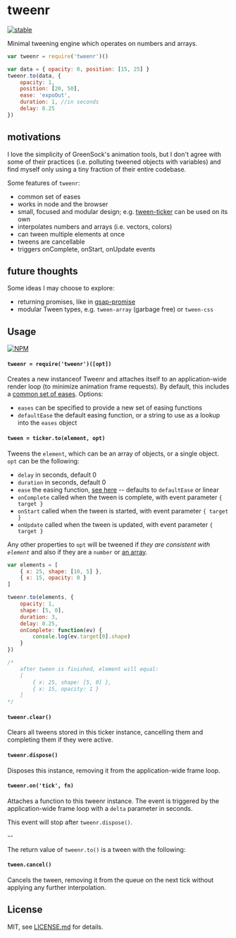 # tweenr

[![stable](http://badges.github.io/stability-badges/dist/stable.svg)](http://github.com/badges/stability-badges)

Minimal tweening engine which operates on numbers and arrays.

```js
var tweenr = require('tweenr')()

var data = { opacity: 0, position: [15, 25] }
tweenr.to(data, { 
    opacity: 1, 
    position: [20, 50], 
    ease: 'expoOut', 
    duration: 1, //in seconds 
    delay: 0.25
})
```

## motivations

I love the simplicity of GreenSock's animation tools, but I don't agree with some of their practices (i.e. polluting tweened objects with variables) and find myself only using a tiny fraction of their entire codebase.

Some features of `tweenr`:

- common set of eases
- works in node and the browser
- small, focused and modular design; e.g. [tween-ticker](https://www.npmjs.org/package/tween-ticker) can be used on its own
- interpolates numbers and arrays (i.e. vectors, colors)
- can tween multiple elements at once
- tweens are cancellable
- triggers onComplete, onStart, onUpdate events

## future thoughts

Some ideas I may choose to explore:

- returning promises, like in [gsap-promise](https://www.npmjs.org/package/gsap-promise)
- modular Tween types, e.g. `tween-array` (garbage free) or `tween-css` 

## Usage

[![NPM](https://nodei.co/npm/tweenr.png)](https://nodei.co/npm/tweenr/)

#### `tweenr = require('tweenr')([opt])`

Creates a new instanceof Tweenr and attaches itself to an application-wide render loop (to minimize animation frame requests). By default, this includes a [common set of eases](https://www.npmjs.org/package/eases). Options:

- `eases` can be specified to provide a new set of easing functions
- `defaultEase` the default easing function, or a string to use as a lookup into the `eases` object

#### `tween = ticker.to(element, opt)`

Tweens the `element`, which can be an array of objects, or a single object. `opt` can be the following:

- `delay` in seconds, default 0
- `duration` in seconds, default 0
- `ease` the easing function, [see here](https://www.npmjs.org/package/eases) -- defaults to `defaultEase` or linear
- `onComplete` called when the tween is complete, with event parameter `{ target }`
- `onStart` called when the tween is started, with event parameter `{ target }`
- `onUpdate` called when the tween is updated, with event parameter `{ target }`

Any other properties to `opt` will be tweened if *they are consistent with `element`* and also if they are a `number` or [an array](https://www.npmjs.org/package/an-array).

```js
var elements = [
    { x: 25, shape: [10, 5] },
    { x: 15, opacity: 0 }
]

tweenr.to(elements, { 
    opacity: 1,
    shape: [5, 0],
    duration: 3,
    delay: 0.25, 
    onComplete: function(ev) {
        console.log(ev.target[0].shape)
    }
})

/*
    after tween is finished, element will equal:
    [
        { x: 25, shape: [5, 0] },
        { x: 15, opacity: 1 }
    ]
*/
```

#### `tweenr.clear()`

Clears all tweens stored in this ticker instance, cancelling them and completing them if they were active.

#### `tweenr.dispose()`

Disposes this instance, removing it from the application-wide frame loop. 

#### `tweenr.on('tick', fn)`

Attaches a function to this tweenr instance. The event is triggered by the application-wide frame loop with a `delta` parameter in seconds.

This event will stop after `tweenr.dispose()`. 

--

The return value of `tweenr.to()` is a tween with the following:

#### `tween.cancel()`

Cancels the tween, removing it from the queue on the next tick without applying any further interpolation.

## License

MIT, see [LICENSE.md](http://github.com/mattdesl/tweenr/blob/master/LICENSE.md) for details.
